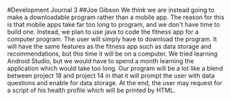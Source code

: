 #Development Journal 3
##Joe Gibson
We think we are instead going to make a downloadable program rather than a mobile app. The reason for this is that mobile apps take far too long to program, and we don't have time to build one. Instead, we plan to use java to code the fitness app for a computer program. The user will simply have to download the program. It will have the same features as the fitness app such as data storage and recommendations, but this time it will be on a computer. We tried learning Android Studio, but we would have to spend a month learning the application which would take too long. Our program will be a lot like a blend between project 18 and project 14 in that it will prompt the user with data questions and enable for data storage. At the end, the user may request for a script of his health profile which will be printed by HTML. 